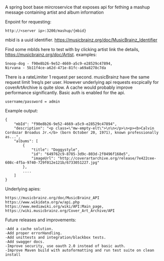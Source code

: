 A spring boot base mircroservice that exposes api for fething a mashup message containing artist and album information

Enpoint for requesting:

    http://<server ip>:3200/mashup/{mbid}

mbid is a uuid identifier. https://musicbrainz.org/doc/MusicBrainz_Identifier 

Find some mbIds here to test with by clicking artist link the details, https://musicbrainz.org/doc/Artist.
examples:

    Snoop-dog - f90e8b26-9e52-4669-a5c9-e28529c47894,
    Nirvana - 5b11f4ce-a62d-471e-81fc-a69a8278c7da

There is a rateLimiter 1 request per second. musicBrainz have the same request limit 1req/s per user.
However underlying api requests escpically for coverArtArchive is quite slow. A cache would probably improve performance significantly.
Basic auth is enabled for the api. 

    username/password = admin 

Example output:

    {
        "mbId": "f90e8b26-9e52-4669-a5c9-e28529c47894",
        "description": "<p class=\"mw-empty-elt\">\n\n</p>\n<p><b>Calvin Cordozar Broadus Jr.</b> (born October 20, 1971), known professionally as...",
        "albums": [
            {
                "title": "Doggystyle",
                "id": "649762c9-8785-3d9c-803d-2f0496f168e5",
                "imageUrl": "http://coverartarchive.org/release/7e422cee-608c-4f5a-9740-729f012e121b/6733051227.jpg"
            },
            ....
        ]
    }

Underlying apies:

    https://musicbrainz.org/doc/MusicBrainz_API
    https://www.wikidata.org/w/api.php
    https://www.mediawiki.org/wiki/API:Main_page,
    https://wiki.musicbrainz.org/Cover_Art_Archive/API

Future releases and improvements:

    -Add a cache solution.
    -Add proper errorHandling.
    -Add unittests and integration/blackbox tests.
    -Add swagger docs.
    -Improve security, use oauth 2.0 instead of basic auth.
    -Improve Maven build with autoformatting and run test suite on clean install